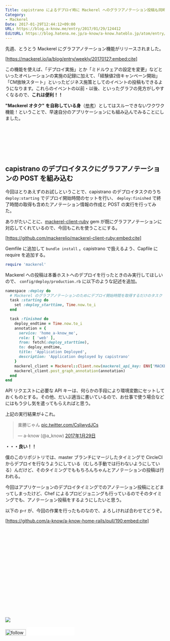 ```yaml
---
Title: capistrano によるデプロイ時に Mackerel へのグラフアノテーション投稿も同時に行なう
Category:
- Mackerel
Date: 2017-01-29T12:44:12+09:00
URL: https://blog.a-know.me/entry/2017/01/29/124412
EditURL: https://blog.hatena.ne.jp/a-know/a-know.hateblo.jp/atom/entry/10328749687211161042
---
```


先週、とうとう Mackerel にグラフアノテーション機能がリリースされました。

[https://mackerel.io/ja/blog/entry/weekly/20170127:embed:cite]

この機能を使えば、「デプロイ実施」とか「ミドルウェアの設定を変更」などといったオペレーションの実施の記録に加えて、「経験値2倍キャンペーン開始」「CM放映スタート」といったビジネス施策としてのイベントの投稿もできるようになります。これらのイベントの以前・以後、といったグラフの見方がしやすくなるので、**これは便利！！**


<b>"Mackerel オタク" を自称している身</b>（[参考](https://blog.a-know.me/entry/2016/02/08/095246)）としてはスルーできないワクワク機能！ということで、早速自分のアプリケーションにも組み込んでみることにしました。

<!-- more -->

<script async src="//pagead2.googlesyndication.com/pagead/js/adsbygoogle.js"></script>
<!-- article-top -->
<ins class="adsbygoogle"
     style="display:inline-block;width:728px;height:90px"
     data-ad-client="ca-pub-3463034538369189"
     data-ad-slot="8367620130"></ins>
<script>
(adsbygoogle = window.adsbygoogle || []).push({});
</script>



## capistrano のデプロイタスクにグラフアノテーションの POST を組み込む

今回はとりあえずのお試しということで、capistrano のデプロイタスクのうち `deploy:starting` でデプロイ開始時間のセットを行い、 `deploy:finished` で終了時間の取得も含めたアノテーション情報の作成と POST の実行を行ってみた。


ありがたいことに、[mackerel-client-ruby](https://github.com/mackerelio/mackerel-client-ruby) gem が既にグラフアノテーションに対応してくれているので、今回もこれを使うことにする。


[https://github.com/mackerelio/mackerel-client-ruby:embed:cite]


Gemfile に追加して `bundle install` 。capistrano で扱えるよう、Capfile に require を追加する。


```ruby
require 'mackerel'
```


Mackerel への投稿は本番ホストへのデプロイを行ったときのみ実行してほしいので、 `config/deploy/production.rb` に以下のような記述を追加。


```ruby
namespace :deploy do
  # Mackerel のグラフアノテーションのためにデプロイ開始時間を取得するだけのタスク
  task :starting do
    set :deploy_starttime, Time.now.to_i
  end

  task :finished do
    deploy_endtime = Time.now.to_i
    annotation = {
      service: 'home_a-know_me',
      role: [ 'web' ],
      from: fetch(:deploy_starttime),
      to: deploy_endtime,
      title: 'Application Deployed',
      description: 'Application deployed by capistrano'
    }
    mackerel_client = Mackerel::Client.new(mackerel_api_key: ENV['MACKEREL_APIKEY'])
    mackerel_client.post_graph_annotation(annotation)
  end
end
```

API リクエストに必要な API キーは、何らかの手段により環境変数にセットしておくものとする。その他、だいぶ適当に書いているので、お仕事で使う場合などにはもう少し気を遣ってもらえればと思う。


上記の実行結果が↓これ。


<blockquote class="twitter-tweet" data-lang="ja"><p lang="ja" dir="ltr">楽勝じゃん <a href="https://t.co/CsljwydJCs">pic.twitter.com/CsljwydJCs</a></p>&mdash; a-know (@a_know) <a href="https://twitter.com/a_know/status/825539230373777409">2017年1月29日</a></blockquote>
<script async src="//platform.twitter.com/widgets.js" charset="utf-8"></script>


<b>・・・良い！！</b>


僕のこのリポジトリでは、master ブランチにマージしたタイミングで CircleCI からデプロイを行なうようにしている（むしろ手動では行わないようにしている）んだけど、そのタイミングでももちろんちゃんとアノテーションの投稿は行われる。


今回はアプリケーションのデプロイタイミングでのアノテーション投稿にとどまってしまったけど、Chef によるプロビジョニングも行っているのでそのタイミングでも、アノテーション投稿をするようにしたいと思う。


以下の p-r が、今回の作業を行ったものなので、よろしければ合わせてどうぞ。


[https://github.com/a-know/a-know-home-rails/pull/190:embed:cite]


<div>
<br>
<script async src="//pagead2.googlesyndication.com/pagead/js/adsbygoogle.js"></script>
<!-- article-bottom2 -->
<ins class="adsbygoogle"
     style="display:inline-block;width:300px;height:250px"
     data-ad-client="ca-pub-3463034538369189"
     data-ad-slot="5274552934"></ins>
<script>
(adsbygoogle = window.adsbygoogle || []).push({});
</script>

<a href="http://bit.ly/grass-graph" target='blank' rel="nofollow"><img src="https://cdn-ak.f.st-hatena.com/images/fotolife/a/a-know/20170405/20170405220342.png"></a>
<br>
</div>

<div>
<a href='http://cloud.feedly.com/#subscription%2Ffeed%2Fhttp%3A%2F%2Fblog.a-know.me%2Ffeed'  target='blank'><img id='feedlyFollow' src='//s3.feedly.com/img/follows/feedly-follow-rectangle-volume-small_2x.png' alt='follow us in feedly' width='65' height='20'></a>



<iframe src="//blog.hatena.ne.jp/a-know/a-know.hateblo.jp/subscribe/iframe" allowtransparency="true" frameborder="0" scrolling="no" width="150" height="28"></iframe>
</div>


<script src="https://moshi-moshi.moshimo.works/moshimoshi/a_know_blog/2017-01-29-124412?title=capistrano%20%E3%81%AB%E3%82%88%E3%82%8B%E3%83%87%E3%83%97%E3%83%AD%E3%82%A4%E6%99%82%E3%81%AB%20Mackerel%20%E3%81%B8%E3%81%AE%E3%82%B0%E3%83%A9%E3%83%95%E3%82%A2%E3%83%8E%E3%83%86%E3%83%BC%E3%82%B7%E3%83%A7%E3%83%B3%E6%8A%95%E7%A8%BF%E3%82%82%E5%90%8C%E6%99%82%E3%81%AB%E8%A1%8C%E3%81%AA%E3%81%86"></script>

